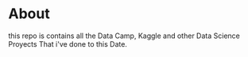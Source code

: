# About

this repo is contains all the Data Camp, Kaggle and other Data Science Proyects That i've done to this Date.
